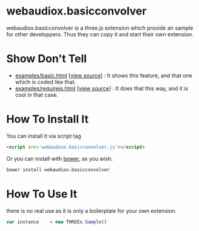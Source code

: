 webaudiox.basicconvolver
========================

webaudiox.basicconvolver is a three.js extension which provide an sample for other developpers.
Thus they can copy it and start their own extension.

Show Don't Tell
===============
* [examples/basic.html](http://jeromeetienne.github.io/webaudiox.basicconvolver/examples/basic.html)
\[[view source](https://github.com/jeromeetienne/webaudiox.basicconvolver/blob/master/examples/basic.html)\] :
It shows this feature, and that one which is coded like that.
* [examples/requirejs.html](http://jeromeetienne.github.io/webaudiox.basicconvolver/examples/requirejs.html)
\[[view source](https://github.com/jeromeetienne/webaudiox.basicconvolver/blob/master/examples/requirejs.html)\] :
It does that this way, and it is cool in that case.

How To Install It
=================

You can install it via script tag

```html
<script src='webaudiox.basicconvolver.js'></script>
```

Or you can install with [bower](http://bower.io/), as you wish.

```bash
bower install webaudiox.basicconvolver
```

How To Use It
=============

there is no real use as it is only a boilerplate for your own extension.

```javascript
var instance	= new THREEx.Sample()
```